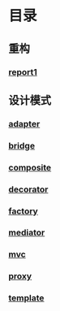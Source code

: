 # 目录

## 重构
### [report1](refactor/eshop1.md)

## 设计模式
### [adapter](adapter.md)
### [bridge](bridge.md)
### [composite](composite.md)
### [decorator](decorator.md)
### [factory](factory.md)
### [mediator](mediator.md)
### [mvc](mvc.md)
### [proxy](proxy.md)
### [template](template.md)